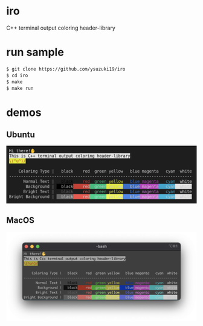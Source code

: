 # iro
C++ terminal output coloring header-library

# run sample

```bash
$ git clone https://github.com/ysuzuki19/iro
$ cd iro
$ make
$ make run
```

# demos
## Ubuntu

![files](./demos/iro_demo_ubuntu.png)

## MacOS

![files](./demos/iro_demo_macos.png)